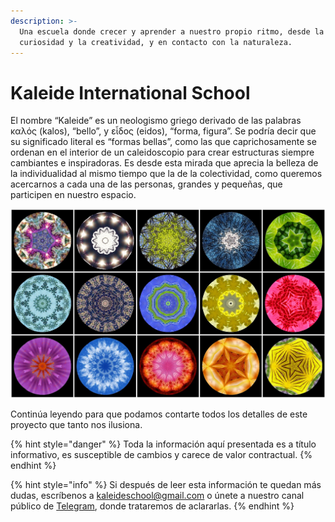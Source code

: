 ```yaml
---
description: >-
  Una escuela donde crecer y aprender a nuestro propio ritmo, desde la
  curiosidad y la creatividad, y en contacto con la naturaleza.
---
```


# Kaleide International School

El nombre “Kaleide” es un neologismo griego derivado de las palabras καλός \(kalos\), “bello”, y εἶδος \(eidos\), “forma, figura”. Se podría decir que su significado literal es “formas bellas”, como las que caprichosamente se ordenan en el interior de un caleidoscopio para crear estructuras siempre cambiantes e inspiradoras. Es desde esta mirada que aprecia la belleza de la individualidad al mismo tiempo que la de la colectividad, como queremos acercarnos a cada una de las personas, grandes y pequeñas, que participen en nuestro espacio.

![Imagen original de Lisa Ruokis, &#x201C;Kaleidoscope Mosaic&#x201D;. Licencia CC-BY 2.0](.gitbook/assets/107616898_483eb66fca_h.jpg)

Continúa leyendo para que podamos contarte todos los detalles de este proyecto que tanto nos ilusiona.

{% hint style="danger" %}
Toda la información aquí presentada es a título informativo, es susceptible de cambios y carece de valor contractual.
{% endhint %}

{% hint style="info" %}
Si después de leer esta información te quedan más dudas, escríbenos a [kaleideschool@gmail.com](mailto:kaleideschool@gmail.com) o únete a nuestro canal público de [Telegram](%20https://t.me/kaleide), donde trataremos de aclararlas.
{% endhint %}





